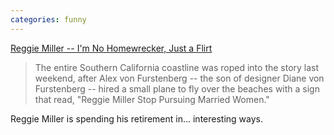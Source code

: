 ```yaml
---
categories: funny
---
```


[Reggie Miller -- I'm No Homewrecker, Just a Flirt](https://www.tmz.com/2009/08/11/reggie-miller-alex-von-furstenberg-ali-kay-texting-flirting-skywriting-malibu/)

> The entire Southern California coastline was roped into the story last weekend, after Alex von Furstenberg -- the son of designer Diane von Furstenberg -- hired a small plane to fly over the beaches with a sign that read, "Reggie Miller Stop Pursuing Married Women."

Reggie Miller is spending his retirement in... interesting ways.